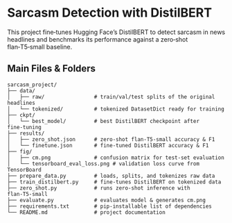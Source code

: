 # Sarcasm Detection with DistilBERT
This project fine‑tunes Hugging Face’s DistilBERT to detect sarcasm in news headlines and benchmarks its performance against a zero‑shot flan‑T5‑small baseline.

## Main Files & Folders

```
sarcasm_project/
├── data/
│   ├── raw/                # train/val/test splits of the original headlines
│   └── tokenized/          # tokenized DatasetDict ready for training
├── ckpt/
│   └── best_model/         # best DistilBERT checkpoint after fine‑tuning
├── results/
│   ├── zero_shot.json      # zero‑shot flan‑T5‑small accuracy & F1
│   └── finetune.json       # fine‑tuned DistilBERT accuracy & F1
├── fig/
│   ├── cm.png              # confusion matrix for test‑set evaluation
│   └── tensorboard_eval_loss.png # validation loss curve from TensorBoard
├── prepare_data.py         # loads, splits, and tokenizes raw data
├── train_distilbert.py     # fine‑tunes DistilBERT on tokenized data
├── zero_shot.py            # runs zero‑shot inference with flan‑T5‑small
├── evaluate.py             # evaluates model & generates cm.png
├── requirements.txt        # pip‐installable list of dependencies
└── README.md               # project documentation
```


